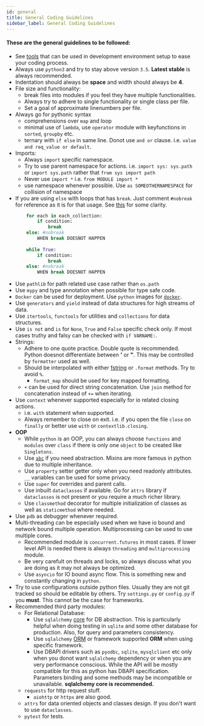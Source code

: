 ```yaml
---
id: general
title: General Coding Guidelines
sidebar_label: General Coding Guidelines
---
```


#### These are the general guidelines to be followed:

* See [tools](tools.md) that can be used in development environment setup to ease your coding process. 
* Always use `python3` and try to stay above version `3.5`. **Latest stable** is always recommended.
* Indentation should always be **space** and width should always be **4**.
* File size and functionality:
    - break files into modules if you feel they have multiple functionalities.
    - Always try to adhere to single functionality or single class per file.
    - Set a goal of approximate linenumbers per file.
* Always go for pythonic syntax
    - comprehensions over `map` and loop
    - minimal use of `lambda`, use `operator` module with keyfunctions in `sorted`, `groupby` etc.
    - ternary with `if else` in same line. Donot use `and or` clause. i.e. `value and req_value or default`. 
* Imports:
    - Always `import` specific namespace.
    - Try to use parent namespace for actions. i.e. `import sys: sys.path` or `import sys.path` rather that `from sys import path` 
    - Never use `import *` i.e. `from MODULE import *`
    - use namespace whenever possible. Use `as SOMEOTHERNAMESPACE` for collision of namespace
* If you are using `else` with loops that has `break`. Just comment `#nobreak` for reference as it is for that usage. See [this](http://python-notes.curiousefficiency.org/en/latest/python_concepts/break_else.html) for some clarity.
    ```python
        for each in each_collection:
            if condition:
                break
        else: #nobreak
            WHEN break DOESNOT HAPPEN
        
        while True:
            if condition:
                break
        else: #nobreak
            WHEN break DOESNOT HAPPEN
    ```
* Use `pathlib` for path related use case rather than `os.path`
* Use `mypy` and type annotation when possible for type safe code.
* `Docker` can be used for deployment. Use `python` images for [`docker`](https://hub.docker.com/_/python).
* Use `generators` and `yield` instead of data structures for high streams of data.
* Use `itertools`, `functools` for utilities and `collections` for data structures.
* Use `is not` and `is` for `None`, `True` and `False` specific check only. If most cases truthy and falsy can be checked with  `if VARNAME:`. 
* Strings: 
    - Adhere to one quote practice. Double quote is recommended. Python doesnot differentiate between **'** or **"**. This may be controlled by `formatter` used as well.
    - Should be interpolated with either [fstring](https://www.python.org/dev/peps/pep-0498/) or `.format` methods. Try to avoid `%`.
        + `format_map` should be used for key mapped formatting.
    - `+` can be used for direct string concatenation. Use `join` method for concatenation instead of `+=` when iterating.
* Use `context` whenever supported especially for io related closing actions.
    - i.e. `with` statement when supported.
    - Always remember to close on exit. i.e. if you open the file `close` on `finally` or better use `with` or `contextlib.closing`.
* **OOP**
    - While `python` is an OOP, you can always choose `functions` and `modules` over `class` if there is only one `object` to be created like `Singletons`.
    - Use [`abc`](https://docs.python.org/3/library/abc.html) if you need abstraction. Mixins are more famous in python due to multiple inheritance.
    - Use `property` setter getter only when you need readonly attributes. `__` variables can be used for some privacy.
    - Use `super` for overrides and parent calls.
    - Use inbuilt `dataclasses` if available. Go for `attrs` library if `dataclasses` is not present or you require a much richer library.
    - Use `classmethod` decorator for multiple initialization of classes as well as `staticmethod` where needed.
* Use `pdb` as debugger whenever required.
* Multi-threading can be especially used when we have io bound and network bound multiple operation. Multiprocessing can be used to use multiple cores.
    - Recommended module is `concurrent.futures` in most cases. If lower level API is needed there is always `threading` and `multiprocessing` module.
    - Be very carefult on threads and locks, so always discuss what you are doing as it may not always be optimized.
    - Use `asyncio` for IO bound async flow. This is something new and constantly changing in `python`.
* Try to use configurations outside python files. Usually they are not git tracked so should be editable by others. Try `settings.py` or `config.py` if you **must**. This cannot be the case for frameworks.
* Recommended third party modules:
    - For Relational Database:
        + Use `sqlalchemy` [core](https://docs.sqlalchemy.org/en/13/core/) for DB abstraction. This is particularly helpful when doing testing in `sqlite` and some other database for production. Also, for query and parameters consistency.
        + Use `sqlalchemy` [ORM](https://docs.sqlalchemy.org/en/13/orm/) or framework supported **ORM** when using specific framework.
        + Use DBAPI drivers such as `pyodbc`, `sqlite`, `mysqlclient` etc only when you donot want `sqlalchemy` dependency or when you are very performance conscious. While the API will be mostly compatible for this as python has DBAPI specification. Parameters binding and some methods may be incompatible or unavailable. **sqlalchemy core is recommended.**
    - `requests` for http request stuff.
        + `aiohttp` or `httpx` are also good.
    - `attrs` for data oriented objects and classes design. If you don't want to use `dataclasses`.
    - `pytest` for tests.

